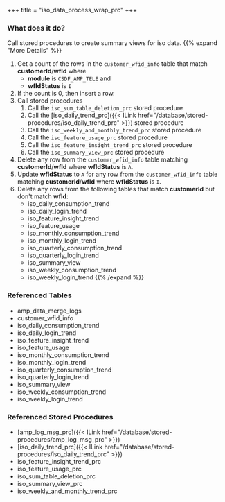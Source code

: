+++
title = "iso_data_process_wrap_prc"
+++

### What does it do?
Call stored procedures to create summary views for iso data.
{{% expand "More Details" %}}
1. Get a count of the rows in the `customer_wfid_info` table that match **customerId**/**wfId** where
   - **module** is `CSDF_AMP_TELE` and
   - **wfIdStatus** is `I`
2. If the count is 0, then insert a row.
3. Call stored procedures
   1. Call the `iso_sum_table_deletion_prc` stored procedure
   2. Call the [iso_daily_trend_prc]({{< ILink href="/database/stored-procedures/iso_daily_trend_prc" >}}) stored procedure
   3. Call the `iso_weekly_and_monthly_trend_prc` stored procedure
   4. Call the `iso_feature_usage_prc` stored procedure
   5. Call the `iso_feature_insight_trend_prc` stored procedure
   6. Call the `iso_summary_view_prc` stored procedure
4. Delete any row from the `customer_wfid_info` table matching **customerId**/**wfId** where **wfIdStatus** is `A`.
5. Update **wfIdStatus** to `A` for any row from the `customer_wfid_info` table matching **customerId**/**wfId** where **wfIdStatus** is `I`.
6. Delete any rows from the following tables that match **customerId** but don't match **wfId**:
   - iso_daily_consumption_trend
   - iso_daily_login_trend
   - iso_feature_insight_trend 
   - iso_feature_usage
   - iso_monthly_consumption_trend
   - iso_monthly_login_trend
   - iso_quarterly_consumption_trend
   - iso_quarterly_login_trend
   - iso_summary_view
   - iso_weekly_consumption_trend
   - iso_weekly_login_trend
{{% /expand %}}

### Referenced Tables
- amp_data_merge_logs
- customer_wfid_info
- iso_daily_consumption_trend
- iso_daily_login_trend
- iso_feature_insight_trend 
- iso_feature_usage
- iso_monthly_consumption_trend
- iso_monthly_login_trend
- iso_quarterly_consumption_trend
- iso_quarterly_login_trend
- iso_summary_view
- iso_weekly_consumption_trend
- iso_weekly_login_trend

### Referenced Stored Procedures
- [amp_log_msg_prc]({{< ILink href="/database/stored-procedures/amp_log_msg_prc" >}})
- [iso_daily_trend_prc]({{< ILink href="/database/stored-procedures/iso_daily_trend_prc" >}})
- iso_feature_insight_trend_prc
- iso_feature_usage_prc
- iso_sum_table_deletion_prc
- iso_summary_view_prc
- iso_weekly_and_monthly_trend_prc
